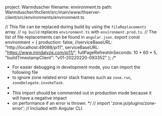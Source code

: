 project: Warmduscher
filename: environment.ts
path: Warmduscher/thclient/src/main/www/thserver-client/src/environments/environment.ts

// This file can be replaced during build by using the `fileReplacements` array.
// `ng build` replaces `environment.ts` with `environment.prod.ts`.
// The list of file replacements can be found in `angular.json`.
export const environment = {
  production: false,
  //serviceBaseURL: "http://localhost:49088/pi11",
  serviceBaseURL: "https://www.mindalyze.com/pi11/",
  fullPageRefreshInSeconds: 10 * 60 * 5,
  "buildTimestampClient": "v01-20220220-093352"
};
/*
 * For easier debugging in development mode, you can import the following file
 * to ignore zone related error stack frames such as `zone.run`, `zoneDelegate.invokeTask`.
 *
 * This import should be commented out in production mode because it will have a negative impact
 * on performance if an error is thrown.
 */
// import 'zone.js/plugins/zone-error';  // Included with Angular CLI.